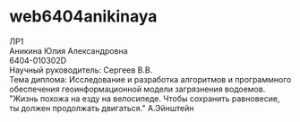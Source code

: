 # web6404anikinaya
ЛР1  
Аникина Юлия Александровна  
6404-010302D  
Научный руководитель: Сергеев В.В.  
Тема диплома: Исследование и разработка алгоритмов и программного обеспечения геоинформационной модели загрязнения водоемов.  
"Жизнь похожа на езду на велосипеде. Чтобы сохранить равновесие, ты должен продолжать двигаться." А.Эйнштейн  